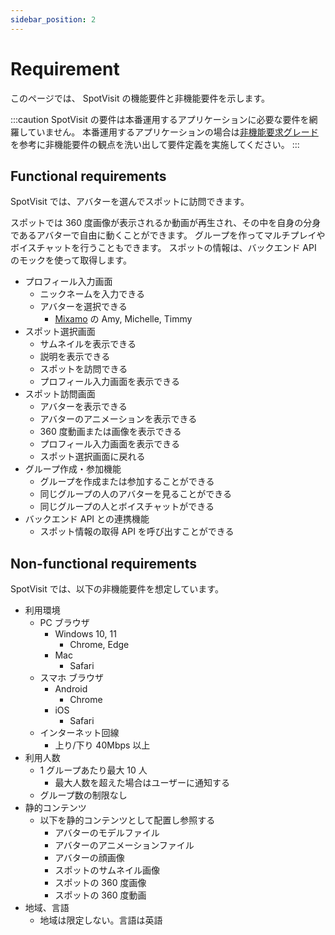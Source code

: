 ```yaml
---
sidebar_position: 2
---
```


# Requirement

このページでは、 SpotVisit の機能要件と非機能要件を示します。

:::caution
SpotVisit の要件は本番運用するアプリケーションに必要な要件を網羅していません。
本番運用するアプリケーションの場合は[非機能要求グレード](https://www.ipa.go.jp/sec/softwareengineering/std/ent03-b.html)を参考に非機能要件の観点を洗い出して要件定義を実施してください。
:::

## Functional requirements

SpotVisit では、アバターを選んでスポットに訪問できます。

スポットでは 360 度画像が表示されるか動画が再生され、その中を自身の分身であるアバターで自由に動くことができます。
グループを作ってマルチプレイやボイスチャットを行うこともできます。
スポットの情報は、バックエンド API のモックを使って取得します。

- プロフィール入力画面
  - ニックネームを入力できる
  - アバターを選択できる
    - [Mixamo](https://www.mixamo.com/) の Amy, Michelle, Timmy
- スポット選択画面
  - サムネイルを表示できる
  - 説明を表示できる
  - スポットを訪問できる
  - プロフィール入力画面を表示できる
- スポット訪問画面
  - アバターを表示できる
  - アバターのアニメーションを表示できる
  - 360 度動画または画像を表示できる
  - プロフィール入力画面を表示できる
  - スポット選択画面に戻れる
- グループ作成・参加機能
  - グループを作成または参加することができる
  - 同じグループの人のアバターを見ることができる
  - 同じグループの人とボイスチャットができる
- バックエンド API との連携機能
  - スポット情報の取得 API を呼び出すことができる

## Non-functional requirements

SpotVisit では、以下の非機能要件を想定しています。

- 利用環境
  - PC ブラウザ
    - Windows 10, 11
      - Chrome, Edge
    - Mac
      - Safari
  - スマホ ブラウザ
    - Android
      - Chrome
    - iOS
      - Safari
  - インターネット回線
    - 上り/下り 40Mbps 以上
- 利用人数
  - 1 グループあたり最大 10 人
    - 最大人数を超えた場合はユーザーに通知する
  - グループ数の制限なし
- 静的コンテンツ
  - 以下を静的コンテンツとして配置し参照する
    - アバターのモデルファイル
    - アバターのアニメーションファイル
    - アバターの顔画像
    - スポットのサムネイル画像
    - スポットの 360 度画像
    - スポットの 360 度動画
- 地域、言語
  - 地域は限定しない。言語は英語
